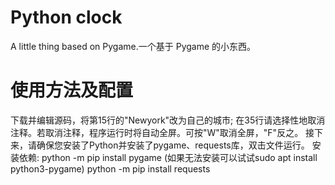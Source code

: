 # Python clock
A little thing based on Pygame.一个基于 Pygame 的小东西。

# 使用方法及配置
下载并编辑源码，将第15行的"Newyork"改为自己的城市;
在35行请选择性地取消注释。若取消注释，程序运行时将自动全屏。可按"W"取消全屏，"F"反之。
接下来，请确保您安装了Python并安装了pygame、requests库，双击文件运行。
安装依赖:
python -m pip install pygame
(如果无法安装可以试试sudo apt install python3-pygame)
python -m pip install requests
